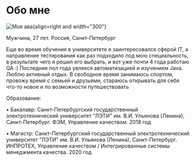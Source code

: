 # <b>Обо мне</b>
![Моя ава](https://img.hhcdn.ru/photo/721390662.jpeg?t=1680884527&h=1UNjJWEwuoMfg_qikLW3jQ){align=right and width="300"}

Мужчина, 27 лет. Россия, Санкт-Петербург

Еще во время обучения в университете я заинтересовался сферой IT, а направление тестирования как раз подходило под мою специальность, в результате чего я решил его выбрать, и вот уже почти 4 года работаю QA :)
Последние пол года увлекся автоматизацией и изучением Java.
Люблю активный отдых. В свободное время занимаюсь спортом, провожу время с семьей и друзьями, стараюсь открывать для себя что-то новое и по возможности путешествовать

Образование: <br>

 • Бакалавр: Санкт-Петербургский государственный электротехнический университет "ЛЭТИ" им. В.И. Ульянова (Ленина), Санкт-Петербург. ФЭМ, Управление качеством. 2018 год<br>

 • Магистр: Санкт-Петербургский государственный электротехнический университет "ЛЭТИ" им. В.И. Ульянова (Ленина), Санкт-Петербург. ИНПРОТЕХ, Управление качеством / Интегрированные системы менеджмента качества. 2020 год
